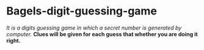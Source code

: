 # Bagels-digit-guessing-game

*It is a digits guessing game in which a secret number is generated by computer.*
**Clues will be given for each guess that whether you are doing it right.**
